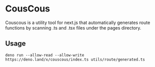 # CousCous

Couscous is a utility tool for next.js that automatically generates route functions by scanning .ts and .tsx files under the pages directory.

## Usage

`deno run --allow-read --allow-write https://deno.land/x/couscous/index.ts utils/route/generated.ts`
